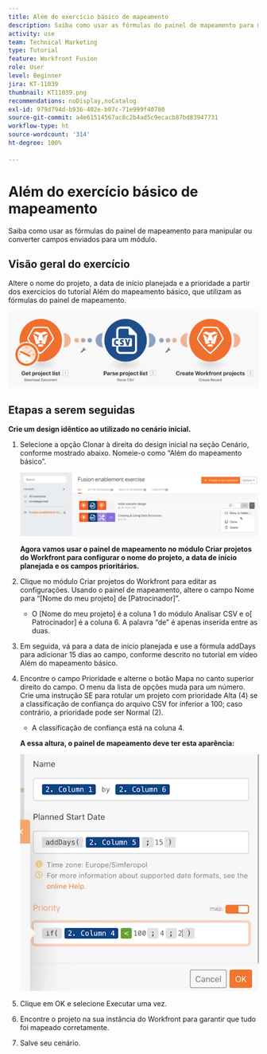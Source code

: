 ```yaml
---
title: Além do exercício básico de mapeamento
description: Saiba como usar as fórmulas do painel de mapeamento para manipular ou converter campos enviados para um módulo.
activity: use
team: Technical Marketing
type: Tutorial
feature: Workfront Fusion
role: User
level: Beginner
jira: KT-11039
thumbnail: KT11039.png
recommendations: noDisplay,noCatalog
exl-id: 979d794d-b936-402e-b07c-71e999f40780
source-git-commit: a4e61514567ac8c2b4ad5c9ecacb87bd83947731
workflow-type: ht
source-wordcount: '314'
ht-degree: 100%

---
```


# Além do exercício básico de mapeamento

Saiba como usar as fórmulas do painel de mapeamento para manipular ou converter campos enviados para um módulo.

## Visão geral do exercício

Altere o nome do projeto, a data de início planejada e a prioridade a partir dos exercícios do tutorial Além do mapeamento básico, que utilizam as fórmulas do painel de mapeamento.

![Além do mapeamento básico - Imagem 1](../12-exercises/assets/beyond-basic-mapping-walkthrough-1.png)

## Etapas a serem seguidas

**Crie um design idêntico ao utilizado no cenário inicial.**

1. Selecione a opção Clonar à direita do design inicial na seção Cenário, conforme mostrado abaixo. Nomeie-o como “Além do mapeamento básico”.

   ![Além do mapeamento básico - Imagem 2](../12-exercises/assets/beyond-basic-mapping-walkthrough-2.png)

   **Agora vamos usar o painel de mapeamento no módulo Criar projetos do Workfront para configurar o nome do projeto, a data de início planejada e os campos prioritários.**

1. Clique no módulo Criar projetos do Workfront para editar as configurações. Usando o painel de mapeamento, altere o campo Nome para “[Nome do meu projeto] de [Patrocinador]”.

   + O [Nome do meu projeto] é a coluna 1 do módulo Analisar CSV e o[ Patrocinador] é a coluna 6. A palavra “de” é apenas inserida entre as duas.

1. Em seguida, vá para a data de início planejada e use a fórmula addDays para adicionar 15 dias ao campo, conforme descrito no tutorial em vídeo Além do mapeamento básico.
1. Encontre o campo Prioridade e alterne o botão Mapa no canto superior direito do campo. O menu da lista de opções muda para um número. Crie uma instrução SE para rotular um projeto com prioridade Alta (4) se a classificação de confiança do arquivo CSV for inferior a 100; caso contrário, a prioridade pode ser Normal (2).

   + A classificação de confiança está na coluna 4.

   **A essa altura, o painel de mapeamento deve ter esta aparência:**

   ![Além do mapeamento básico - Imagem 3](../12-exercises/assets/beyond-basic-mapping-walkthrough-3.png)

1. Clique em OK e selecione Executar uma vez.
1. Encontre o projeto na sua instância do Workfront para garantir que tudo foi mapeado corretamente.
1. Salve seu cenário.
